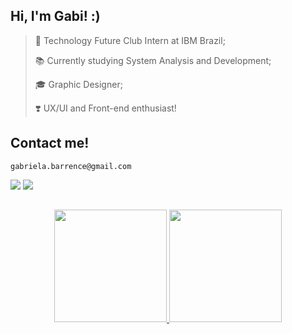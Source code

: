 ## Hi, I'm Gabi! :)

> 📌 Technology Future Club Intern at IBM Brazil;
 >  
> 📚 Currently studying System Analysis and Development; 
 > 
> 🎓 Graphic Designer;
  > 
> ❣️ UX/UI and Front-end enthusiast! 


## Contact me!

```
gabriela.barrence@gmail.com
```
 
<div alignt="center"> 
  <a href="https:/behance.net/barrence" target="_blank"><img src="https://img.shields.io/badge/-Behance-blue?style=for-the-badge&logo=behance&logoColor=white" target="_blank"></a>
  <!--<a href = "mailto:gabriela.barrence@gmail.com"><img src="https://img.shields.io/badge/Gmail-D14836?style=for-the-badge&logo=gmail&logoColor=white" target="_blank"></a>-->
   <a href="https://www.linkedin.com/in/barrence/" target="_blank"><img src="https://img.shields.io/badge/-LinkedIn-%230077B5?style=for-the-badge&logo=linkedin&logoColor=white" target="_blank"></a> 
 </div>
 
 ##
 
 <div align="center">
  <a href="https://github.com/gabrielabarrence">
  <img height="180em" src="https://github-readme-stats.vercel.app/api?username=gabrielabarrence&show_icons=true&theme=omni&include_all_commits=true&count_private=true&hide=stars"/>
  <img height="180em" src="https://github-readme-stats.vercel.app/api/top-langs/?username=gabrielabarrence&layout=compact&langs_count=7&theme=omni"/>
</div>
